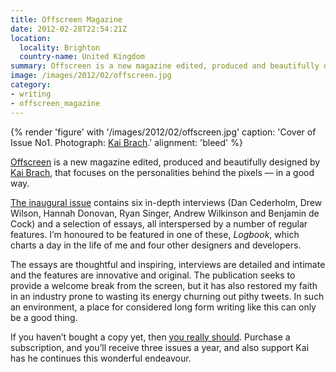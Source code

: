 ```yaml
---
title: Offscreen Magazine
date: 2012-02-28T22:54:21Z
location:
  locality: Brighton
  country-name: United Kingdom
summary: Offscreen is a new magazine edited, produced and beautifully designed by Kai Brach, focusing on the personalities behind the pixels — in a good way.
image: /images/2012/02/offscreen.jpg
category:
- writing
- offscreen_magazine
---
```

{% render 'figure' with '/images/2012/02/offscreen.jpg'
  caption: 'Cover of Issue No1. Photograph: [Kai Brach](https://www.flickr.com/photos/brakai295/6873407277/).'
  alignment: 'bleed'
%}

[Offscreen][1] is a new magazine edited, produced and beautifully designed by [Kai Brach][2], that focuses on the personalities behind the pixels — in a good way.

[The inaugural issue][3] contains six in-depth interviews (Dan Cederholm, Drew Wilson, Hannah Donovan, Ryan Singer, Andrew Wilkinson and Benjamin de Cock) and a selection of essays, all interspersed by a number of regular features. I’m honoured to be featured in one of these, <cite>Logbook</cite>, which charts a day in the life of me and four other designers and developers.

The essays are thoughtful and inspiring, interviews are detailed and intimate and the features are innovative and original. The publication seeks to provide a welcome break from the screen, but it has also restored my faith in an industry prone to wasting its energy churning out pithy tweets. In such an environment, a place for considered long form writing like this can only be a good thing.

If you haven’t bought a copy yet, then [you really should][1]. Purchase a subscription, and you’ll receive three issues a year, and also support Kai has he continues this wonderful endeavour.

[1]: http://www.offscreenmag.com/
[2]: http://brizk.com/
[3]: http://www.offscreenmag.com/issue1/
